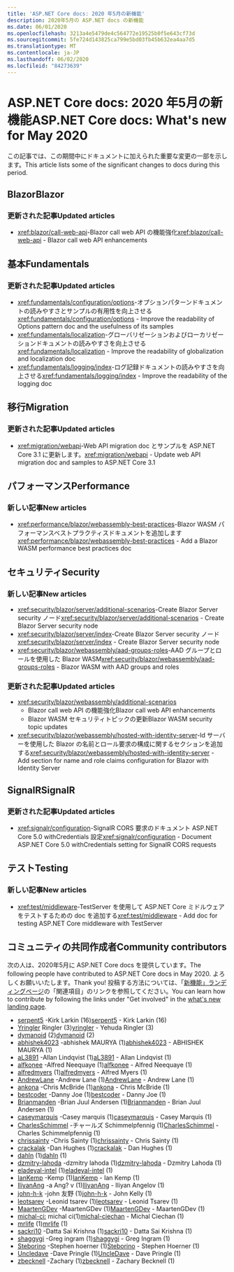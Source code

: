 ```yaml
---
title: 'ASP.NET Core docs: 2020 年5月の新機能'
description: 2020年5月の ASP.NET docs の新機能
ms.date: 06/01/2020
ms.openlocfilehash: 3213a4e5479de4c564772e19525b0f5e643cf73d
ms.sourcegitcommit: 5fe724d143825ca799e5bd03fb45b632ea4aa7d5
ms.translationtype: MT
ms.contentlocale: ja-JP
ms.lasthandoff: 06/02/2020
ms.locfileid: "84273639"
---
```

# <a name="aspnet-core-docs-whats-new-for-may-2020"></a><span data-ttu-id="4872d-103">ASP.NET Core docs: 2020 年5月の新機能</span><span class="sxs-lookup"><span data-stu-id="4872d-103">ASP.NET Core docs: What's new for May 2020</span></span>

<span data-ttu-id="4872d-104">この記事では、この期間中にドキュメントに加えられた重要な変更の一部を示します。</span><span class="sxs-lookup"><span data-stu-id="4872d-104">This article lists some of the significant changes to docs during this period.</span></span>

## <a name="blazor"></a><span data-ttu-id="4872d-105">Blazor</span><span class="sxs-lookup"><span data-stu-id="4872d-105">Blazor</span></span>

### <a name="updated-articles"></a><span data-ttu-id="4872d-106">更新された記事</span><span class="sxs-lookup"><span data-stu-id="4872d-106">Updated articles</span></span>

- <span data-ttu-id="4872d-107"><xref:blazor/call-web-api>-Blazor call web API の機能強化</span><span class="sxs-lookup"><span data-stu-id="4872d-107"><xref:blazor/call-web-api> - Blazor call web API enhancements</span></span>

## <a name="fundamentals"></a><span data-ttu-id="4872d-108">基本</span><span class="sxs-lookup"><span data-stu-id="4872d-108">Fundamentals</span></span>

### <a name="updated-articles"></a><span data-ttu-id="4872d-109">更新された記事</span><span class="sxs-lookup"><span data-stu-id="4872d-109">Updated articles</span></span>

- <span data-ttu-id="4872d-110"><xref:fundamentals/configuration/options>-オプションパターンドキュメントの読みやすさとサンプルの有用性を向上させる</span><span class="sxs-lookup"><span data-stu-id="4872d-110"><xref:fundamentals/configuration/options> - Improve the readability of Options pattern doc and the usefulness of its samples</span></span>
- <span data-ttu-id="4872d-111"><xref:fundamentals/localization>-グローバリゼーションおよびローカリゼーションドキュメントの読みやすさを向上させる</span><span class="sxs-lookup"><span data-stu-id="4872d-111"><xref:fundamentals/localization> - Improve the readability of globalization and localization doc</span></span>
- <span data-ttu-id="4872d-112"><xref:fundamentals/logging/index>-ログ記録ドキュメントの読みやすさを向上させる</span><span class="sxs-lookup"><span data-stu-id="4872d-112"><xref:fundamentals/logging/index> - Improve the readability of the logging doc</span></span>

## <a name="migration"></a><span data-ttu-id="4872d-113">移行</span><span class="sxs-lookup"><span data-stu-id="4872d-113">Migration</span></span>

### <a name="updated-articles"></a><span data-ttu-id="4872d-114">更新された記事</span><span class="sxs-lookup"><span data-stu-id="4872d-114">Updated articles</span></span>

- <span data-ttu-id="4872d-115"><xref:migration/webapi>-Web API migration doc とサンプルを ASP.NET Core 3.1 に更新します。</span><span class="sxs-lookup"><span data-stu-id="4872d-115"><xref:migration/webapi> - Update web API migration doc and samples to ASP.NET Core 3.1</span></span>

## <a name="performance"></a><span data-ttu-id="4872d-116">パフォーマンス</span><span class="sxs-lookup"><span data-stu-id="4872d-116">Performance</span></span>

### <a name="new-articles"></a><span data-ttu-id="4872d-117">新しい記事</span><span class="sxs-lookup"><span data-stu-id="4872d-117">New articles</span></span>

- <span data-ttu-id="4872d-118"><xref:performance/blazor/webassembly-best-practices>-Blazor WASM パフォーマンスベストプラクティスドキュメントを追加します</span><span class="sxs-lookup"><span data-stu-id="4872d-118"><xref:performance/blazor/webassembly-best-practices> - Add a Blazor WASM performance best practices doc</span></span>

## <a name="security"></a><span data-ttu-id="4872d-119">セキュリティ</span><span class="sxs-lookup"><span data-stu-id="4872d-119">Security</span></span>

### <a name="new-articles"></a><span data-ttu-id="4872d-120">新しい記事</span><span class="sxs-lookup"><span data-stu-id="4872d-120">New articles</span></span>

- <span data-ttu-id="4872d-121"><xref:security/blazor/server/additional-scenarios>-Create Blazor Server security ノード</span><span class="sxs-lookup"><span data-stu-id="4872d-121"><xref:security/blazor/server/additional-scenarios> - Create Blazor Server security node</span></span>
- <span data-ttu-id="4872d-122"><xref:security/blazor/server/index>-Create Blazor Server security ノード</span><span class="sxs-lookup"><span data-stu-id="4872d-122"><xref:security/blazor/server/index> - Create Blazor Server security node</span></span>
- <span data-ttu-id="4872d-123"><xref:security/blazor/webassembly/aad-groups-roles>-AAD グループとロールを使用した Blazor WASM</span><span class="sxs-lookup"><span data-stu-id="4872d-123"><xref:security/blazor/webassembly/aad-groups-roles> - Blazor WASM with AAD groups and roles</span></span>

### <a name="updated-articles"></a><span data-ttu-id="4872d-124">更新された記事</span><span class="sxs-lookup"><span data-stu-id="4872d-124">Updated articles</span></span>

- <xref:security/blazor/webassembly/additional-scenarios>
  - <span data-ttu-id="4872d-125">Blazor call web API の機能強化</span><span class="sxs-lookup"><span data-stu-id="4872d-125">Blazor call web API enhancements</span></span>
  - <span data-ttu-id="4872d-126">Blazor WASM セキュリティトピックの更新</span><span class="sxs-lookup"><span data-stu-id="4872d-126">Blazor WASM security topic updates</span></span>
- <span data-ttu-id="4872d-127"><xref:security/blazor/webassembly/hosted-with-identity-server>-Id サーバーを使用した Blazor の名前とロール要求の構成に関するセクションを追加する</span><span class="sxs-lookup"><span data-stu-id="4872d-127"><xref:security/blazor/webassembly/hosted-with-identity-server> - Add section for name and role claims configuration for Blazor with Identity Server</span></span>

## <a name="signalr"></a><span data-ttu-id="4872d-128">SignalR</span><span class="sxs-lookup"><span data-stu-id="4872d-128">SignalR</span></span>

### <a name="updated-articles"></a><span data-ttu-id="4872d-129">更新された記事</span><span class="sxs-lookup"><span data-stu-id="4872d-129">Updated articles</span></span>

- <span data-ttu-id="4872d-130"><xref:signalr/configuration>-SignalR CORS 要求のドキュメント ASP.NET Core 5.0 withCredentials 設定</span><span class="sxs-lookup"><span data-stu-id="4872d-130"><xref:signalr/configuration> - Document ASP.NET Core 5.0 withCredentials setting for SignalR CORS requests</span></span>

## <a name="testing"></a><span data-ttu-id="4872d-131">テスト</span><span class="sxs-lookup"><span data-stu-id="4872d-131">Testing</span></span>

### <a name="new-articles"></a><span data-ttu-id="4872d-132">新しい記事</span><span class="sxs-lookup"><span data-stu-id="4872d-132">New articles</span></span>

- <span data-ttu-id="4872d-133"><xref:test/middleware>-TestServer を使用して ASP.NET Core ミドルウェアをテストするための doc を追加する</span><span class="sxs-lookup"><span data-stu-id="4872d-133"><xref:test/middleware> - Add doc for testing ASP.NET Core middleware with TestServer</span></span>

## <a name="community-contributors"></a><span data-ttu-id="4872d-134">コミュニティの共同作成者</span><span class="sxs-lookup"><span data-stu-id="4872d-134">Community contributors</span></span>

<span data-ttu-id="4872d-135">次の人は、2020年5月に ASP.NET Core docs を提供しています。</span><span class="sxs-lookup"><span data-stu-id="4872d-135">The following people have contributed to ASP.NET Core docs in May 2020.</span></span> <span data-ttu-id="4872d-136">よろしくお願いいたします。</span><span class="sxs-lookup"><span data-stu-id="4872d-136">Thank you!</span></span> <span data-ttu-id="4872d-137">投稿する方法については、「[新機能」ランディングページ](index.yml)の「関連項目」のリンクを参照してください。</span><span class="sxs-lookup"><span data-stu-id="4872d-137">You can learn how to contribute by following the links under "Get involved" in the [what's new landing page](index.yml).</span></span>

- <span data-ttu-id="4872d-138">[serpent5](https://github.com/serpent5) -Kirk Larkin (16)</span><span class="sxs-lookup"><span data-stu-id="4872d-138">[serpent5](https://github.com/serpent5) - Kirk Larkin (16)</span></span>
- <span data-ttu-id="4872d-139">[Yringler](https://github.com/yringler) Ringler (3)</span><span class="sxs-lookup"><span data-stu-id="4872d-139">[yringler](https://github.com/yringler) - Yehuda Ringler (3)</span></span>
- <span data-ttu-id="4872d-140">[dymanoid](https://github.com/dymanoid) (2)</span><span class="sxs-lookup"><span data-stu-id="4872d-140">[dymanoid](https://github.com/dymanoid) (2)</span></span>
- <span data-ttu-id="4872d-141">[abhishek4023](https://github.com/abhishek4023) -abhishek MAURYA (1)</span><span class="sxs-lookup"><span data-stu-id="4872d-141">[abhishek4023](https://github.com/abhishek4023) - ABHISHEK MAURYA (1)</span></span>
- <span data-ttu-id="4872d-142">[aL3891](https://github.com/aL3891) -Allan Lindqvist (1)</span><span class="sxs-lookup"><span data-stu-id="4872d-142">[aL3891](https://github.com/aL3891) - Allan Lindqvist (1)</span></span>
- <span data-ttu-id="4872d-143">[alfkonee](https://github.com/alfkonee) -Alfred Neequaye (1)</span><span class="sxs-lookup"><span data-stu-id="4872d-143">[alfkonee](https://github.com/alfkonee) - Alfred Neequaye (1)</span></span>
- <span data-ttu-id="4872d-144">[alfredmyers](https://github.com/alfredmyers) (1)</span><span class="sxs-lookup"><span data-stu-id="4872d-144">[alfredmyers](https://github.com/alfredmyers) - Alfred Myers (1)</span></span>
- <span data-ttu-id="4872d-145">[AndrewLane](https://github.com/AndrewLane) -Andrew Lane (1)</span><span class="sxs-lookup"><span data-stu-id="4872d-145">[AndrewLane](https://github.com/AndrewLane) - Andrew Lane (1)</span></span>
- <span data-ttu-id="4872d-146">[ankona](https://github.com/ankona) -Chris McBride (1)</span><span class="sxs-lookup"><span data-stu-id="4872d-146">[ankona](https://github.com/ankona) - Chris McBride (1)</span></span>
- <span data-ttu-id="4872d-147">[bestcoder](https://github.com/bestcoder) -Danny Joe (1)</span><span class="sxs-lookup"><span data-stu-id="4872d-147">[bestcoder](https://github.com/bestcoder) - Danny Joe (1)</span></span>
- <span data-ttu-id="4872d-148">[Brianmanden](https://github.com/Brianmanden) -Brian Juul Andersen (1)</span><span class="sxs-lookup"><span data-stu-id="4872d-148">[Brianmanden](https://github.com/Brianmanden) - Brian Juul Andersen (1)</span></span>
- <span data-ttu-id="4872d-149">[caseymarquis](https://github.com/caseymarquis) -Casey marquis (1)</span><span class="sxs-lookup"><span data-stu-id="4872d-149">[caseymarquis](https://github.com/caseymarquis) - Casey Marquis (1)</span></span>
- <span data-ttu-id="4872d-150">[CharlesSchimmel](https://github.com/CharlesSchimmel) -チャールズ Schimmelpfennig (1)</span><span class="sxs-lookup"><span data-stu-id="4872d-150">[CharlesSchimmel](https://github.com/CharlesSchimmel) - Charles Schimmelpfennig (1)</span></span>
- <span data-ttu-id="4872d-151">[chrissainty](https://github.com/chrissainty) -Chris Sainty (1)</span><span class="sxs-lookup"><span data-stu-id="4872d-151">[chrissainty](https://github.com/chrissainty) - Chris Sainty (1)</span></span>
- <span data-ttu-id="4872d-152">[crackalak](https://github.com/crackalak) -Dan Hughes (1)</span><span class="sxs-lookup"><span data-stu-id="4872d-152">[crackalak](https://github.com/crackalak) - Dan Hughes (1)</span></span>
- <span data-ttu-id="4872d-153">[dahln](https://github.com/dahln) (1)</span><span class="sxs-lookup"><span data-stu-id="4872d-153">[dahln](https://github.com/dahln) (1)</span></span>
- <span data-ttu-id="4872d-154">[dzmitry-lahoda](https://github.com/dzmitry-lahoda) -dzmitry lahoda (1)</span><span class="sxs-lookup"><span data-stu-id="4872d-154">[dzmitry-lahoda](https://github.com/dzmitry-lahoda) - Dzmitry Lahoda (1)</span></span>
- <span data-ttu-id="4872d-155">[eladeyal-intel](https://github.com/eladeyal-intel) (1)</span><span class="sxs-lookup"><span data-stu-id="4872d-155">[eladeyal-intel](https://github.com/eladeyal-intel) (1)</span></span>
- <span data-ttu-id="4872d-156">[IanKemp](https://github.com/IanKemp) -Kemp (1)</span><span class="sxs-lookup"><span data-stu-id="4872d-156">[IanKemp](https://github.com/IanKemp) - Ian Kemp (1)</span></span>
- <span data-ttu-id="4872d-157">[IliyanAng](https://github.com/IliyanAng) -a Ang? v (1)</span><span class="sxs-lookup"><span data-stu-id="4872d-157">[IliyanAng](https://github.com/IliyanAng) - Iliyan Angelov (1)</span></span>
- <span data-ttu-id="4872d-158">[john-h-k](https://github.com/john-h-k) -john 友野 (1)</span><span class="sxs-lookup"><span data-stu-id="4872d-158">[john-h-k](https://github.com/john-h-k) - John Kelly (1)</span></span>
- <span data-ttu-id="4872d-159">[leotsarev](https://github.com/leotsarev) -Leonid tsarev (1)</span><span class="sxs-lookup"><span data-stu-id="4872d-159">[leotsarev](https://github.com/leotsarev) - Leonid Tsarev (1)</span></span>
- <span data-ttu-id="4872d-160">[MaartenGDev](https://github.com/MaartenGDev) -MaartenGDev (1)</span><span class="sxs-lookup"><span data-stu-id="4872d-160">[MaartenGDev](https://github.com/MaartenGDev) - MaartenGDev (1)</span></span>
- <span data-ttu-id="4872d-161">[michal-ci:](https://github.com/michal-ciechan) michal ci(1)</span><span class="sxs-lookup"><span data-stu-id="4872d-161">[michal-ciechan](https://github.com/michal-ciechan) - Michal Ciechan (1)</span></span>
- <span data-ttu-id="4872d-162">[mrlife](https://github.com/mrlife) (1)</span><span class="sxs-lookup"><span data-stu-id="4872d-162">[mrlife](https://github.com/mrlife) (1)</span></span>
- <span data-ttu-id="4872d-163">[sackri10](https://github.com/sackri10) -Datta Sai Krishna (1)</span><span class="sxs-lookup"><span data-stu-id="4872d-163">[sackri10](https://github.com/sackri10) - Datta Sai Krishna (1)</span></span>
- <span data-ttu-id="4872d-164">[shaggygi](https://github.com/shaggygi) -Greg ingram (1)</span><span class="sxs-lookup"><span data-stu-id="4872d-164">[shaggygi](https://github.com/shaggygi) - Greg Ingram (1)</span></span>
- <span data-ttu-id="4872d-165">[Steborino](https://github.com/Steborino) -Stephen hoerner (1)</span><span class="sxs-lookup"><span data-stu-id="4872d-165">[Steborino](https://github.com/Steborino) - Stephen Hoerner (1)</span></span>
- <span data-ttu-id="4872d-166">[Uncledave](https://github.com/UncleDave) -Dave Pringle (1)</span><span class="sxs-lookup"><span data-stu-id="4872d-166">[UncleDave](https://github.com/UncleDave) - Dave Pringle (1)</span></span>
- <span data-ttu-id="4872d-167">[zbecknell](https://github.com/zbecknell) -Zachary (1)</span><span class="sxs-lookup"><span data-stu-id="4872d-167">[zbecknell](https://github.com/zbecknell) - Zachary Becknell (1)</span></span>
